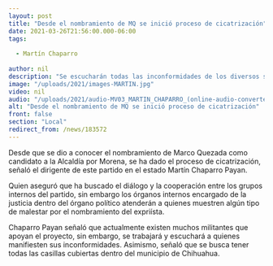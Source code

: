 ```yaml
---
layout: post
title: "Desde el nombramiento de MQ se inició proceso de cicatrización"
date: 2021-03-26T21:56:00.000-06:00
tags:
  
  - Martín Chaparro
  
author: nil
description: "Se escucharán todas las inconformidades de los diversos sectores dentro de Morena."
image: "/uploads/2021/images-MARTIN.jpg"
video: nil
audio: "/uploads/2021/audio-MV03_MARTIN_CHAPARRO_(online-audio-converter.com).mp3"
alt: "Desde el nombramiento de MQ se inició proceso de cicatrización"
front: false
section: "Local"
redirect_from: /news/183572
---
```


Desde que se dio a conocer el nombramiento de Marco Quezada como candidato a la Alcaldía por Morena, se ha dado el proceso de cicatrización, señaló el dirigente de este partido en el estado Martín Chaparro Payan.
 
Quien aseguró que ha buscado el diálogo y la cooperación entre los grupos internos del partido, sin embargo los órganos internos encargado de la justicia dentro del órgano político atenderán a quienes muestren algún tipo de malestar por el nombramiento del expriísta.

Chaparro Payan señaló que actualmente existen muchos militantes que apoyan el proyecto, sin embargo, se trabajará y escuchará a quienes manifiesten sus inconformidades. Asimismo, señaló que se busca tener todas las casillas cubiertas dentro del municipio de Chihuahua.

